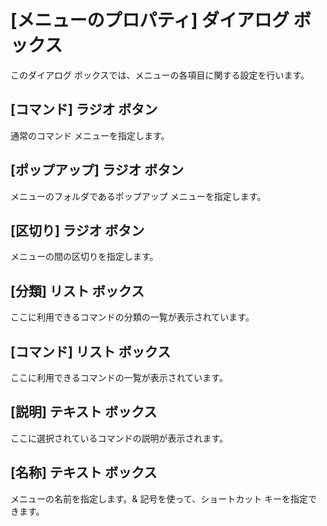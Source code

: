 # \[メニューのプロパティ\] ダイアログ ボックス

このダイアログ ボックスでは、メニューの各項目に関する設定を行います。

## \[コマンド\] ラジオ ボタン

通常のコマンド メニューを指定します。

## \[ポップアップ\] ラジオ ボタン

メニューのフォルダであるポップアップ メニューを指定します。

## \[区切り\] ラジオ ボタン

メニューの間の区切りを指定します。

## \[分類\] リスト ボックス

ここに利用できるコマンドの分類の一覧が表示されています。

## \[コマンド\] リスト ボックス

ここに利用できるコマンドの一覧が表示されています。

## \[説明\] テキスト ボックス

ここに選択されているコマンドの説明が表示されます。

## \[名称\] テキスト ボックス

メニューの名前を指定します。& 記号を使って、ショートカット キーを指定できます。


